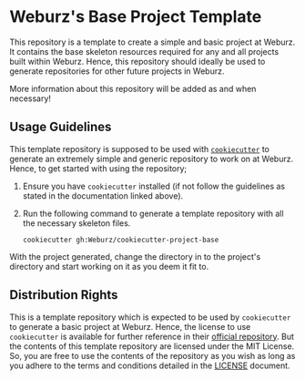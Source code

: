 # Weburz's Base Project Template

This repository is a template to create a simple and basic project at Weburz. It
contains the base skeleton resources required for any and all projects built
within Weburz. Hence, this repository should ideally be used to generate
repositories for other future projects in Weburz.

More information about this repository will be added as and when necessary!

## Usage Guidelines

This template repository is supposed to be used with
[`cookiecutter`](https://cookiecutter.readthedocs.io) to generate an extremely
simple and generic repository to work on at Weburz. Hence, to get started with
using the repository;

1. Ensure you have `cookiecutter` installed (if not follow the guidelines as
   stated in the documentation linked above).
2. Run the following command to generate a template repository with all the
   necessary skeleton files.

   ```console
   cookiecutter gh:Weburz/cookiecutter-project-base
   ```

With the project generated, change the directory in to the project's directory
and start working on it as you deem it fit to.

## Distribution Rights

This is a template repository which is expected to be used by `cookiecutter` to
generate a basic project at Weburz. Hence, the license to use `cookiecutter` is
available for further reference in their
[official repository](https://github.com/cookiecutter/cookiecutter). But the
contents of this template repository are licensed under the MIT License. So, you
are free to use the contents of the repository as you wish as long as you adhere
to the terms and conditions detailed in the [LICENSE](./LICENSE) document.
